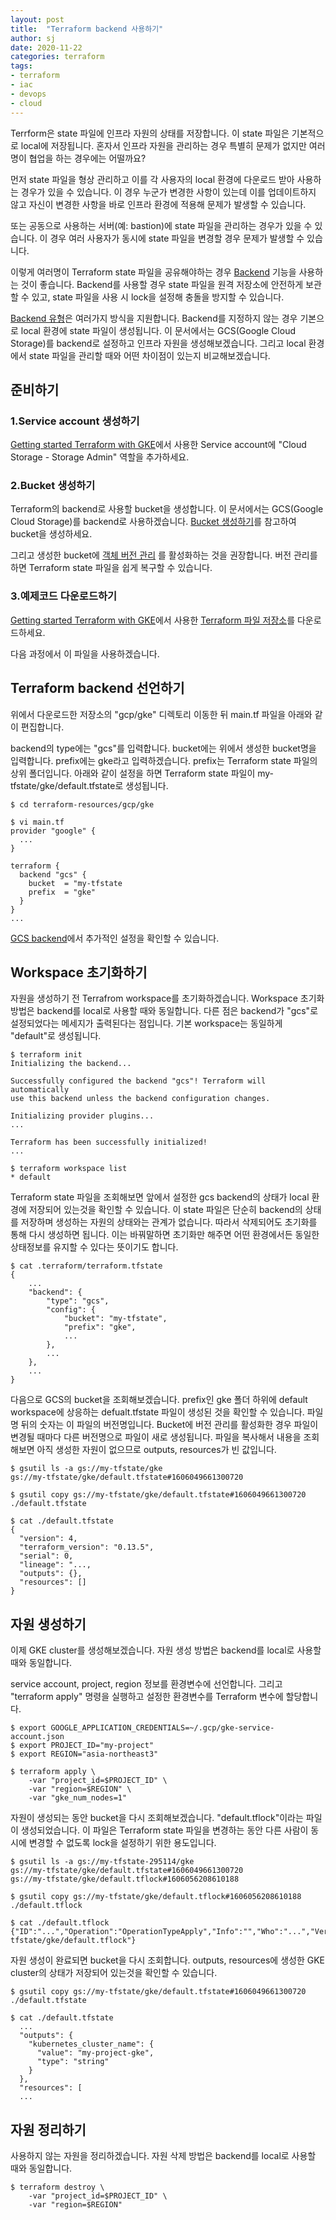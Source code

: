 ```yaml
---
layout: post
title:  "Terraform backend 사용하기"
author: sj
date: 2020-11-22
categories: terraform
tags:
- terraform
- iac
- devops
- cloud
---
```


Terrform은 state 파일에 인프라 자원의 상태를 저장합니다. 이 state 파일은 기본적으로 local에 저장됩니다.
혼자서 인프라 자원을 관리하는 경우 특별히 문제가 없지만 여러명이 협업을 하는 경우에는 어떨까요?

먼저 state 파일을 형상 관리하고 이를 각 사용자의 local 환경에 다운로드 받아 사용하는 경우가 있을 수 있습니다.
이 경우 누군가 변경한 사항이 있는데 이를 업데이트하지 않고 자신이 변경한 사항을 바로 인프라 환경에 적용해 문제가 발생할 수 있습니다.

또는 공동으로 사용하는 서버(예: bastion)에 state 파일을 관리하는 경우가 있을 수 있습니다.
이 경우 여러 사용자가 동시에 state 파일을 변경할 경우 문제가 발생할 수 있습니다.

이렇게 여러명이 Terraform state 파일을 공유해야하는 경우
[Backend](https://www.terraform.io/docs/backends/index.html) 기능을 사용하는 것이 좋습니다.
Backend를 사용할 경우 state 파일을 원격 저장소에 안전하게 보관할 수 있고, state 파일을 사용 시 lock을 설정해 충돌을 방지할 수 있습니다.

[Backend 유형](https://www.terraform.io/docs/backends/types/index.html)은 여러가지 방식을 지원합니다.
Backend를 지정하지 않는 경우 기본으로 local 환경에 state 파일이 생성됩니다.
이 문서에서는 GCS(Google Cloud Storage)를 backend로 설정하고 인프라 자원을 생성해보겠습니다.
그리고 local 환경에서 state 파일을 관리할 때와 어떤 차이점이 있는지 비교해보겠습니다.

## 준비하기

### 1.Service account 생성하기

[Getting started Terraform with GKE](/terraform/2020/11/09/getting-started-terraform.html)에서 사용한
Service account에 "Cloud Storage - Storage Admin" 역할을 추가하세요.

### 2.Bucket 생성하기

Terraform의 backend로 사용할 bucket을 생성합니다. 이 문서에서는 GCS(Google Cloud Storage)를 backend로 사용하겠습니다.
[Bucket 생성하기](https://cloud.google.com/storage/docs/creating-buckets)를 참고하여 bucket을 생성하세요.

그리고 생성한 bucket에 [객체 버전 관리](https://cloud.google.com/storage/docs/using-object-versioning#gsutil)
를 활성화하는 것을 권장합니다. 버전 관리를하면 Terraform state 파일을 쉽게 복구할 수 있습니다.

### 3.예제코드 다운로드하기

[Getting started Terraform with GKE](/terraform/2020/11/09/getting-started-terraform.html)에서 사용한 
[Terraform 파일 저장소](https://github.com/YunSangJun/terraform-resources.git)를 다운로드하세요.

다음 과정에서 이 파일을 사용하겠습니다.

## Terraform backend 선언하기

위에서 다운로드한 저장소의 "gcp/gke" 디렉토리 이동한 뒤 main.tf 파일을 아래와 같이 편집합니다.

backend의 type에는 "gcs"를 입력합니다.
bucket에는 위에서 생성한 bucket명을 입력합니다. 
prefix에는 gke라고 입력하겠습니다. prefix는 Terraform state 파일의 상위 폴더입니다.
아래와 같이 설정을 하면 Terraform state 파일이 my-tfstate/gke/default.tfstate로 생성됩니다.

```
$ cd terraform-resources/gcp/gke

$ vi main.tf
provider "google" {
  ...
}

terraform {
  backend "gcs" {
    bucket  = "my-tfstate
    prefix  = "gke"
  }
}
...
```

[GCS backend](https://www.terraform.io/docs/backends/types/gcs.html)에서 추가적인 설정을 확인할 수 있습니다.

## Workspace 초기화하기

자원을 생성하기 전 Terrafrom workspace를 초기화하겠습니다.
Workspace 초기화 방법은 backend를 local로 사용할 때와 동일합니다.
다른 점은 backend가 "gcs"로 설정되었다는 메세지가 출력된다는 점입니다.
기본 workspace는 동일하게 "default"로 생성됩니다.

```
$ terraform init
Initializing the backend...

Successfully configured the backend "gcs"! Terraform will automatically
use this backend unless the backend configuration changes.

Initializing provider plugins...
...

Terraform has been successfully initialized!
...

$ terraform workspace list
* default
```

Terraform state 파일을 조회해보면 앞에서 설정한 gcs backend의 상태가 local 환경에 저장되어 있는것을 확인할 수 있습니다.
이 state 파일은 단순히 backend의 상태를 저장하며 생성하는 자원의 상태와는 관계가 없습니다.
따라서 삭제되어도 초기화를 통해 다시 생성하면 됩니다.
이는 바꿔말하면 초기화만 해주면 어떤 환경에서든 동일한 상태정보를 유지할 수 있다는 뜻이기도 합니다.

```
$ cat .terraform/terraform.tfstate 
{
    ...
    "backend": {
        "type": "gcs",
        "config": {
            "bucket": "my-tfstate",
            "prefix": "gke",
            ...
        },
        ...
    },
    ...
}
```

다음으로 GCS의 bucket을 조회해보겠습니다. 
prefix인 gke 폴더 하위에 default workspace에 상응하는 defualt.tfstate 파일이 생성된 것을 확인할 수 있습니다.
파일명 뒤의 숫자는 이 파일의 버전명입니다. Bucket에 버전 관리를 활성화한 경우 파일이 변경될 때마다 다른 버전명으로 파일이 새로 생성됩니다.
파일을 복사해서 내용을 조회해보면 아직 생성한 자원이 없으므로 outputs, resources가 빈 값입니다.

```
$ gsutil ls -a gs://my-tfstate/gke
gs://my-tfstate/gke/default.tfstate#1606049661300720

$ gsutil copy gs://my-tfstate/gke/default.tfstate#1606049661300720 ./default.tfstate

$ cat ./default.tfstate
{
  "version": 4,
  "terraform_version": "0.13.5",
  "serial": 0,
  "lineage": "...,
  "outputs": {},
  "resources": []
}
```

## 자원 생성하기

이제 GKE cluster를 생성해보겠습니다.
자원 생성 방법은 backend를 local로 사용할 때와 동일합니다.

service account, project, region 정보를 환경변수에 선언합니다.
그리고 "terraform apply" 명령을 실행하고 설정한 환경변수를 Terraform 변수에 할당합니다.

```
$ export GOOGLE_APPLICATION_CREDENTIALS=~/.gcp/gke-service-account.json
$ export PROJECT_ID="my-project"
$ export REGION="asia-northeast3"

$ terraform apply \
    -var "project_id=$PROJECT_ID" \
    -var "region=$REGION" \
    -var "gke_num_nodes=1"
```

자원이 생성되는 동안 bucket을 다시 조회해보겠습니다.
"default.tflock"이라는 파일이 생성되었습니다. 
이 파일은 Terraform state 파일을 변경하는 동안 다른 사람이 동시에 변경할 수 없도록 lock을 설정하기 위한 용도입니다.

```
$ gsutil ls -a gs://my-tfstate-295114/gke
gs://my-tfstate/gke/default.tfstate#1606049661300720
gs://my-tfstate/gke/default.tflock#1606056208610188

$ gsutil copy gs://my-tfstate/gke/default.tflock#1606056208610188 ./default.tflock

$ cat ./default.tflock
{"ID":"...","Operation":"OperationTypeApply","Info":"","Who":"...","Version":"0.13.5","Created":"...","Path":"gs://my-tfstate/gke/default.tflock"}
```

자원 생성이 완료되면 bucket을 다시 조회합니다.
outputs, resources에 생성한 GKE cluster의 상태가 저장되어 있는것을 확인할 수 있습니다.

```
$ gsutil copy gs://my-tfstate/gke/default.tfstate#1606049661300720 ./default.tfstate

$ cat ./default.tfstate
  ...
  "outputs": {
    "kubernetes_cluster_name": {
      "value": "my-project-gke",
      "type": "string"
    }
  },
  "resources": [
  ...
```

## 자원 정리하기

사용하지 않는 자원을 정리하겠습니다.
자원 삭제 방법은 backend를 local로 사용할 때와 동일합니다.

```
$ terraform destroy \
    -var "project_id=$PROJECT_ID" \
    -var "region=$REGION"
```

